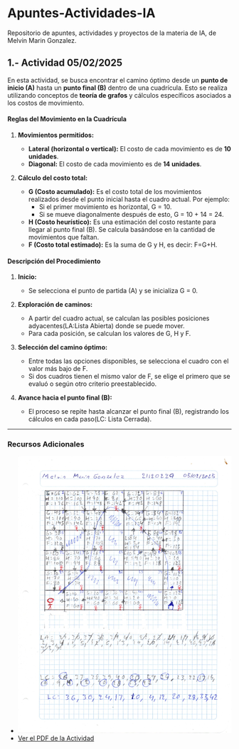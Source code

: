 # Apuntes-Actividades-IA
Repositorio de apuntes, actividades y proyectos de la materia de IA, de Melvin Marin Gonzalez.
## 1.- Actividad 05/02/2025

En esta actividad, se busca encontrar el camino óptimo desde un **punto de inicio (A)** hasta un **punto final (B)** dentro de una cuadrícula. Esto se realiza utilizando conceptos de **teoría de grafos** y cálculos específicos asociados a los costos de movimiento.
#### **Reglas del Movimiento en la Cuadrícula**

1.  **Movimientos permitidos:**
    
    -   **Lateral (horizontal o vertical):** El costo de cada movimiento es de **10 unidades**.
    -   **Diagonal:** El costo de cada movimiento es de **14 unidades**.
2.  **Cálculo del costo total:**
    
    -   **G (Costo acumulado):** Es el costo total de los movimientos realizados desde el punto inicial hasta el cuadro actual. Por ejemplo:
        -   Si el primer movimiento es horizontal, G = 10.
        -   Si se mueve diagonalmente después de esto, G = 10 + 14 = 24.
    -   **H (Costo heurístico):** Es una estimación del costo restante para llegar al punto final (B). Se calcula basándose en la cantidad de movimientos que faltan.
    -   **F (Costo total estimado):** Es la suma de G y H, es decir: F=G+H.
#### **Descripción del Procedimiento**

1.  **Inicio:**
    
    -   Se selecciona el punto de partida (A) y se inicializa G = 0.
2.  **Exploración de caminos:**
    
    -   A partir del cuadro actual, se calculan las posibles posiciones adyacentes(LA:Lista Abierta) donde se puede mover.
    -   Para cada posición, se calculan los valores de G, H y F.
3.  **Selección del camino óptimo:**
    
    -   Entre todas las opciones disponibles, se selecciona el cuadro con el valor más bajo de F.
    -   Si dos cuadros tienen el mismo valor de F, se elige el primero que se evaluó o según otro criterio preestablecido.
4.  **Avance hacia el punto final (B):**
    
    -   El proceso se repite hasta alcanzar el punto final (B), registrando los cálculos en cada paso(LC: Lista Cerrada). 
---

### Recursos Adicionales

- ![Gráfico de la Actividad](Actividad_Grafos.jpg)
- [Ver el PDF de la Actividad](Actividad_Grafos.pdf)    